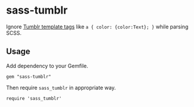sass-tumblr
===========

Ignore [Tumblr template tags](https://www.tumblr.com/docs/en/custom_themes) like ``a { color: {color:Text}; }`` while parsing SCSS.

Usage
-----

Add dependency to your Gemfile.

    gem "sass-tumblr"

Then require ``sass_tumblr`` in appropriate way.

    require 'sass_tumblr'

